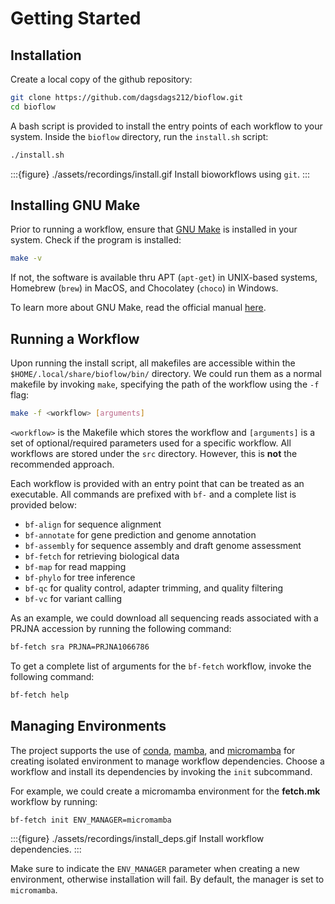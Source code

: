 # Getting Started

## Installation

Create a local copy of the github repository:
```bash
git clone https://github.com/dagsdags212/bioflow.git
cd bioflow
```

A bash script is provided to install the entry points of each workflow to your system. Inside the `bioflow` directory, run the `install.sh` script:
```bash
./install.sh
```

:::{figure} ./assets/recordings/install.gif
Install bioworkflows using `git`.
:::

## Installing GNU Make

Prior to running a workflow, ensure that [GNU Make](https://www.gnu.org/software/make/) is installed in your system. Check if the program is installed:
```bash
make -v
```

If not, the software is available thru APT (`apt-get`) in UNIX-based systems, Homebrew (`brew`) in MacOS, and Chocolatey (`choco`) in Windows.

To learn more about GNU Make, read the official manual [here](https://www.gnu.org/software/make/manual/make.html).

## Running a Workflow

Upon running the install script, all makefiles are accessible within the `$HOME/.local/share/bioflow/bin/` directory. We could run them as a normal makefile by invoking `make`, specifying the path of the workflow using the `-f` flag:
```bash
make -f <workflow> [arguments]
```

`<workflow>` is the Makefile which stores the workflow and `[arguments]` is a set of optional/required parameters used for a specific workflow. All workflows are stored under the `src` directory. However, this is **not** the recommended approach.

Each workflow is provided with an entry point that can be treated as an executable. All commands are prefixed with `bf-` and a complete list is provided below:

- `bf-align` for sequence alignment
- `bf-annotate` for gene prediction and genome annotation
- `bf-assembly` for sequence assembly and draft genome assessment
- `bf-fetch` for retrieving biological data
- `bf-map` for read mapping
- `bf-phylo` for tree inference
- `bf-qc` for quality control, adapter trimming, and quality filtering
- `bf-vc` for variant calling

As an example, we could download all sequencing reads associated with a PRJNA accession by running the following command:
```bash
bf-fetch sra PRJNA=PRJNA1066786
```

To get a complete list of arguments for the `bf-fetch` workflow, invoke the following command:
```bash
bf-fetch help
```

## Managing Environments

The project supports the use of [conda](https://docs.conda.io/projects/conda/en/latest/user-guide/getting-started.html), [mamba](https://mamba.readthedocs.io/en/latest/user_guide/mamba.html), and [micromamba](https://mamba.readthedocs.io/en/latest/user_guide/micromamba.html) for creating isolated environment to manage workflow dependencies. Choose a workflow and install its dependencies by invoking the `init` subcommand.

For example, we could create a micromamba environment for the **fetch.mk** workflow by running:
```bash
bf-fetch init ENV_MANAGER=micromamba
```

:::{figure} ./assets/recordings/install_deps.gif
Install workflow dependencies.
:::

Make sure to indicate the `ENV_MANAGER` parameter when creating a new environment, otherwise installation will fail. By default, the manager is set to `micromamba`.
